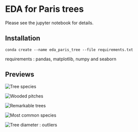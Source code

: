 # EDA for Paris trees

Please see the jupyter notebook for details.

## Installation

```conda create --name eda_paris_tree --file requirements.txt```

requirements : pandas, matplotlib, numpy and seaborn

## Previews

![Tree species](https://raw.githubusercontent.com/smougel/eda_paris_tree/master/images/img_1.png "Logo Title Text 1")

![Wooded pitches](https://raw.githubusercontent.com/smougel/eda_paris_tree/master/images/img_2.png "Logo Title Text 1")

![Remarkable trees](https://raw.githubusercontent.com/smougel/eda_paris_tree/master/images/img_3.png "Logo Title Text 1")

![Most common species](https://raw.githubusercontent.com/smougel/eda_paris_tree/master/images/img_4.png "Logo Title Text 1")

![Tree diameter : outliers](https://raw.githubusercontent.com/smougel/eda_paris_tree/master/images/img_5.png "Logo Title Text 1")

